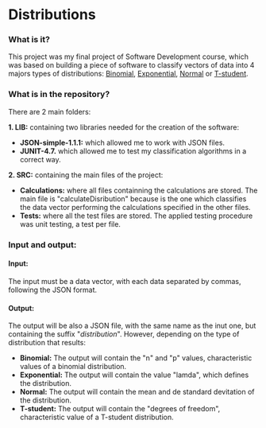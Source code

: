 # Distributions

### What is it?
This project was my final project of Software Development course, which was based on building a piece of software to classify vectors of data into 4 majors types of distributions: <a href="https://en.wikipedia.org/wiki/Binomial_distribution">Binomial</a>, <a href="https://en.wikipedia.org/wiki/Exponential_distribution">Exponential</a>, <a href="https://en.wikipedia.org/wiki/Normal_distribution">Normal</a> or <a href="https://en.wikipedia.org/wiki/Student%27s_t-distribution">T-student</a>.

### What is in the repository?
There are 2 main folders:

<b>1. LIB:</b> containing two libraries needed for the creation of the software:

  * <b>JSON-simple-1.1.1:</b> which allowed me to work with JSON files.<br>
  * <b>JUNIT-4.7.</b> which allowed me to test my classification algorithms in a correct way.
  
<b>2. SRC:</b> containing the main files of the project:

  * <b>Calculations:</b> where all files containning the calculations are stored. The main file is "calculateDisribution" because is the one which classifies the data vector performing the calculations specified in the other files.<br>
  * <b>Tests:</b> where all the test files are stored. The applied testing procedure was unit testing, a test per file.
  
### Input and output:

#### Input:
The input must be a data vector, with each data separated by commas, following the JSON format.

#### Output:
The output will be also a JSON file, with the same name as the inut one, but containing the suffix "_distribution_<current time>". However, depending on the type of distribution that results:

* <b>Binomial:</b> The output will contain the "n" and "p" values, characteristic values of a binomial distribution.
* <b>Exponential:</b> The output will contain the value "lamda", which defines the distribution.
* <b>Normal:</b> The output will contain the mean and de standard devitation of the distribution.
* <b>T-student:</b> The output will contain the "degrees of freedom", characteristic value of a T-student distribution.
